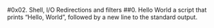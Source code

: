 #0x02. Shell, I/O Redirections and filters
##0. Hello World
a script that prints “Hello, World”, followed by a new line to the standard output.
